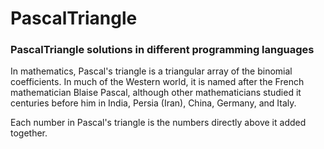 # PascalTriangle

### PascalTriangle solutions in different programming languages

In mathematics, Pascal's triangle is a triangular array of the binomial coefficients.
In much of the Western world, it is named after the French mathematician Blaise Pascal, 
although other mathematicians studied it centuries before him in India, Persia (Iran), China, Germany, and Italy.

Each number in Pascal's triangle is the numbers directly above it added together.
